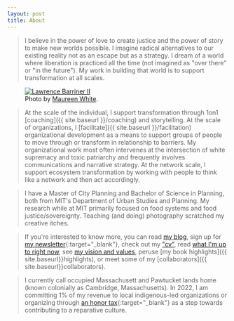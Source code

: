 ```yaml
---
layout: post
title: About
---
```




>I believe in the power of love to create justice and the power of story to make new worlds possible. I imagine radical alternatives to our existing reality not as an escape but as a strategy. I dream of a world where liberation is practiced all the time (not imagined as "over there" or "in the future"). My work in building that world is to support transformation at all scales. 

<figure>
  <a href="https://imgur.com/a/uLMYt3O" target="_blank"><img alt="Lawrence Barriner II" src="https://i.imgur.com/jEatYBg.jpg"/></a>
  <figcaption>
    Photo by <a href="https://www.maureenwhitephotography.com">Maureen White</a>.
  </figcaption>
</figure>

>At the scale of the individual, I support transformation through 1on1 [coaching]({{ site.baseurl }}/coaching) and storytelling. At the scale of organizations, I [facilitate]({{ site.baseurl }}/facilitation) organizational development as a means to support groups of people to move through or transform in relationship to barriers. My organizational work most often intervenes at the intersection of white supremacy and toxic patriarchy and frequently involves communications and narrative strategy. At the network scale, I support ecosystem transformation by working with people to think like a network and then act accordingly. 

> I have a Master of City Planning and Bachelor of Science in Planning, both from MIT's Department of Urban Studies and Planning. My research while at MIT primarily focused on food systems and food justice/sovereignty. Teaching (and doing) photography scratched my creative itches. 

> If you're interested to know more, you can read [my blog](http://www.lqb2.co/blog), sign up for [my newsletter](https://lqb2weekly.substack.com/){:target="_blank"}, check out my ["cv"](http://lqb2.co/online-cv/), read [what I'm up to right now](http://lqb2.co/now/), see [my vision and values](http://www.lawrencebarrinerii.com/vision), peruse [my book highlights]({{ site.baseurl}}highlights), or meet some of my [collaborators]({{ site.baseurl}}collaborators).

> I currently call occupied Massachusett and Pawtucket lands home (known colonially as Cambridge, Massachusetts). In 2022, I am committing 1% of my revenue to local indigenous-led organizations or organizing through [an honor tax](http://lqb2.co/blog///2022/01/22/honor-tax/){:target="_blank"} as a step towards contributing to a reparative culture.